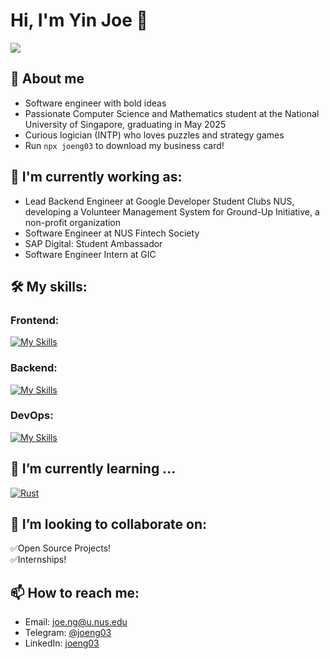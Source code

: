 # Hi, I'm Yin Joe 🤠

![](https://komarev.com/ghpvc/?username=joeng03&color=green)

## 📖 About me

- Software engineer with bold ideas
- Passionate Computer Science and Mathematics student at the National University of Singapore, graduating in May 2025
- Curious logician (INTP) who loves puzzles and strategy games
- Run `npx joeng03` to download my business card!

## 🔭 I'm currently working as:

- Lead Backend Engineer at Google Developer Student Clubs NUS, developing a Volunteer Management System for Ground-Up Initiative, a non-profit organization
- Software Engineer at NUS Fintech Society
- SAP Digital: Student Ambassador
- Software Engineer Intern at GIC

## 🛠️ My skills:

### Frontend:

[![My Skills](https://skillicons.dev/icons?i=ts,js,react,redux,graphql,mui,tailwind,html,css,jquery&perline=10&theme=light)](https://skillicons.dev)

### Backend:

[![My Skills](https://skillicons.dev/icons?i=nodejs,go,c,cpp,cs,java,py,nestjs,flask,django,rails,prisma,postgresql,mysql,mongodb,redis&perline=10&theme=light)](https://skillicons.dev)

### DevOps:

[![My Skills](https://skillicons.dev/icons?i=linux,bash,git,docker,aws,github,githubactions,gitlab,vercel,gradle,jest,selenium&perline=10&theme=light)](https://skillicons.dev)

## 🌱 I’m currently learning ...

[![Rust](https://skillicons.dev/icons?i=swift,rust,vue&perline=10)](https://skillicons.dev)

## 👯 I’m looking to collaborate on:

✅Open Source Projects!\
✅Internships!

## 📫 How to reach me:

- Email: joe.ng@u.nus.edu
- Telegram: [@joeng03](https://t.me/joeng03)
- LinkedIn: [joeng03](https://www.linkedin.com/in/joeng03/)

<!--
**joeng03/joeng03** is a ✨ _special_ ✨ repository because its `README.md` (this file) appears on your GitHub profile.

Here are some ideas to get you started:

- 🔭 I’m currently working on ...
- 🌱 I’m currently learning ...
- 👯 I’m looking to collaborate on ...
- 🤔 I’m looking for help with ...
- 💬 Ask me about ...
- 📫 How to reach me: ...
- ⚡ Fun fact: ...
-->
